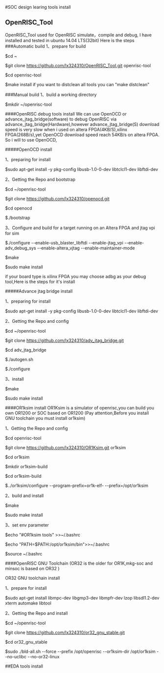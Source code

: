#SOC design learing tools install
## OpenRISC_Tool 
OpenRISC_Tool used for OpenRISC simulate，compile and debug, I have installed and tested in ubuntu 14.04 LTS(32bit) 
Here is the steps 
###Automatic build
1、prepare for build
  
  $cd ~
  
  $git clone https://github.com/lx324310/OpenRISC_Tool.git openrisc-tool
  
  $cd openrisc-tool
  
  $make install
if you want to distclean all tools you can "make distclean"
  
###Manual build
1、build a working directory
  
  $mkdir ~/openrisc-tool
  
####OpenRISC debug tools install
We can use OpenOCD or advance_jtag_bridge(software) to debug OpenRISC via advance_jtag_bridge(Hardware),however advance_jtag_bridge(S) download speed is very slow when i used on altera FPGA(4KB/S),xilinx FPGA(268B/s),yet OpenOCD download speed reach 54KB/s on altera FPGA. So i will to use OpenOCD,

#####OpenOCD install

1、preparing for install
  
  $sudo apt-get install -y pkg-config libusb-1.0-0-dev libtclcl1-dev libftdi-dev
  
2、Getting the Repo and bootstrap
  
  $cd ~/openrisc-tool
  
  $git clone https://github.com/lx324310/openocd.git
  
  $cd openocd
  
  $./bootstrap

3、Configure and build for a target running on an Altera FPGA and jtag vpi for sim
  
  $./configure --enable-usb_blaster_libftdi --enable-jtag_vpi --enable-adv_debug_sys --enable-altera_vjtag  --enable-maintainer-mode

  $make 
  
  $sudo make install

if your board type is xilinx FPGA you may choose adbg as your debug tool,Here is the steps for it's install

#####Advance jtag bridge install

1、preparing for install

  $sudo apt-get install -y pkg-config libusb-1.0-0-dev libtclcl1-dev libftdi-dev

2、Getting the Repo and config

  $cd ~/openrisc-tool

  $git clone https://github.com/lx324310/adv_jtag_bridge.git

  $cd adv_jtag_bridge

  $./autogen.sh

  $./configure

3、install

  $make

  $sudo make install

####OR1ksim install
OR1Ksim is a simulator of openrisc,you can build you own OR1200 or SOC based on OR1200
(Pay attention,Before you install GNU toolchain you must install or1ksim)
  
1、Getting the Repo and config

  $cd openrisc-tool
  
  $git clone https://github.com/lx324310/OR1Ksim.git or1ksim
  
  $cd or1ksim
  
  $mkdir or1ksim-build
  
  $cd or1ksim-build
  
  $../or1ksim/configure --program-prefix=or1k-elf- --prefix=/opt/or1ksim
  
2、build and install

  $make
  
  $sudo make install

3、set env parameter
  
  $echo "#OR1ksim tools" >>~/.bashrc
  
  $echo "PATH=\$PATH:/opt/or1ksim/bin">>~/.bashrc
  
  $source ~/.bashrc
  
####OpenRISC GNU Toolchain
(OR32 is the older for OR1K,mkg-soc and minsoc is based on OR32 )

OR32 GNU toolchain install

1、prepare for install 

  $sudo apt-get install libmpc-dev libgmp3-dev libmpfr-dev lzop libsdl1.2-dev xterm automake libtool
  
2、Getting the Repo and install
  
  $cd ~/openrisc-tool
  
  $git clone https://github.com/lx324310/or32_gnu_stable.git

  $cd or32_gnu_stable
  
  $sudo ./bld-all.sh --force --prefix /opt/openrisc --or1ksim-dir /opt/or1ksim --no-uclibc --no-or32-linux 
  
##EDA tools install 



  



  
